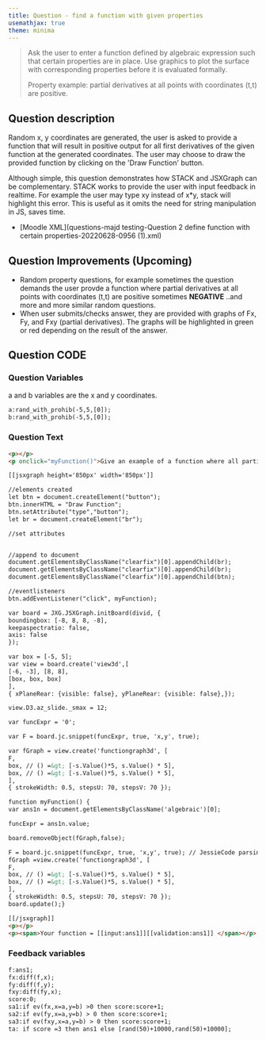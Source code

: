 ```yaml
---
title: Question - find a function with given properties
usemathjax: true
theme: minima
---
```




> Ask the user to enter a function defined by algebraic expression such that certain properties are in place. Use graphics to plot the surface with corresponding properties before it is evaluated formally.
>
> Property example: partial derivatives at all points with coordinates (t,t) are positive.

## Question description
Random x, y coordinates are generated, the user is asked to provide a function that will result in positive output for all first derivatives of the given function at the generated coordinates. The user may choose to draw the provided function by clicking on the 'Draw Function' button.

Although simple, this question demonstrates how STACK and JSXGraph can be complementary. STACK works to provide the user with input feedback in realtime. For example the user may type xy instead of x*y, stack will highlight this error. This is useful as it omits the need for string manipulation in JS, saves time.

+ [Moodle XML](questions-majd testing-Question 2 define function with certain properties-20220628-0956 (1).xml)



## Question Improvements (Upcoming)
- Random property questions, for example sometimes the question demands the user provde a function where partial derivatives at all points with coordinates (t,t) are positive sometimes **NEGATIVE** ..and more and more similar random questions.
- When user submits/checks answer, they are provided with graphs of Fx, Fy, and Fxy (partial derivatives). The graphs will be highlighted in green or red depending on the result of the answer.






## Question CODE

### Question Variables
a and b variables are the x and y coordinates.
```html
a:rand_with_prohib(-5,5,[0]);
b:rand_with_prohib(-5,5,[0]);
```

### Question Text
```html
<p></p>
<p onclick="myFunction()">Give an example of a function where all partial derivatives at the coordinates ({#a#},{#b#}) are positive<br></p>

[[jsxgraph height='850px' width='850px']]

//elements created
let btn = document.createElement("button");
btn.innerHTML = "Draw Function";
btn.setAttribute("type","button");
let br = document.createElement("br");

//set attributes


//append to document
document.getElementsByClassName("clearfix")[0].appendChild(br);
document.getElementsByClassName("clearfix")[0].appendChild(br);
document.getElementsByClassName("clearfix")[0].appendChild(btn);

//eventlisteners
btn.addEventListener("click", myFunction);

var board = JXG.JSXGraph.initBoard(divid, {
boundingbox: [-8, 8, 8, -8],
keepaspectratio: false,
axis: false
});

var box = [-5, 5];
var view = board.create('view3d',[
[-6, -3], [8, 8],
[box, box, box]
],
{ xPlaneRear: {visible: false}, yPlaneRear: {visible: false},});

view.D3.az_slide._smax = 12;

var funcExpr = '0';

var F = board.jc.snippet(funcExpr, true, 'x,y', true);

var fGraph = view.create('functiongraph3d', [
F,
box, // () =&gt; [-s.Value()*5, s.Value() * 5],
box, // () =&gt; [-s.Value()*5, s.Value() * 5],
],
{ strokeWidth: 0.5, stepsU: 70, stepsV: 70 });

function myFunction() {
var ans1n = document.getElementsByClassName('algebraic')[0];

funcExpr = ans1n.value;

board.removeObject(fGraph,false);

F = board.jc.snippet(funcExpr, true, 'x,y', true); // JessieCode parsing
fGraph =view.create('functiongraph3d', [
F,
box, // () =&gt; [-s.Value()*5, s.Value() * 5],
box, // () =&gt; [-s.Value()*5, s.Value() * 5],
],
{ strokeWidth: 0.5, stepsU: 70, stepsV: 70 });
board.update();}

[[/jsxgraph]]
<p></p>
<p><span>Your function = [[input:ans1]][[validation:ans1]] </span></p>
```

### Feedback variables
```html
f:ans1;
fx:diff(f,x);
fy:diff(f,y);
fxy:diff(fy,x);
score:0;
sa1:if ev(fx,x=a,y=b) >0 then score:score+1;
sa2:if ev(fy,x=a,y=b) > 0 then score:score+1;
sa3:if ev(fxy,x=a,y=b) > 0 then score:score+1;
ta: if score =3 then ans1 else [rand(50)+10000,rand(50)+10000];
```




